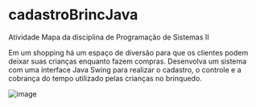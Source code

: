 # cadastroBrincJava

Atividade Mapa da disciplina de Programação de Sistemas II

Em um shopping há um espaço de diversão para que os clientes podem deixar suas crianças enquanto fazem compras. Desenvolva um sistema com uma interface Java Swing para realizar o cadastro, o controle e a cobrança do tempo utilizado pelas crianças no brinquedo.

![image](https://github.com/DavidSheltonSF/cadastroBrincJava/assets/79729565/6c5b7be1-53f8-48e8-a2eb-f19dba7c0eef)
